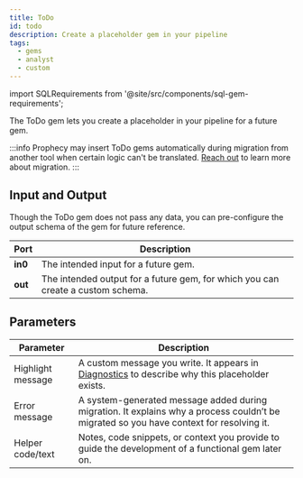 ```yaml
---
title: ToDo
id: todo
description: Create a placeholder gem in your pipeline
tags:
  - gems
  - analyst
  - custom
---
```


import SQLRequirements from '@site/src/components/sql-gem-requirements';

<SQLRequirements
  execution_engine=""
  sql_package_name="ProphecyDatabricksSqlBasics"
  sql_package_version="0.0.10+"
/>

The ToDo gem lets you create a placeholder in your pipeline for a future gem.

:::info
Prophecy may insert ToDo gems automatically during migration from another tool when certain logic can't be translated. [Reach out](mailto:support@prophecy.io) to learn more about migration.
:::

## Input and Output

Though the ToDo gem does not pass any data, you can pre-configure the output schema of the gem for future reference.

| Port    | Description                                                                     |
| ------- | ------------------------------------------------------------------------------- |
| **in0** | The intended input for a future gem.                                            |
| **out** | The intended output for a future gem, for which you can create a custom schema. |

## Parameters

| Parameter         | Description                                                                                                                             |
| ----------------- | --------------------------------------------------------------------------------------------------------------------------------------- |
| Highlight message | A custom message you write. It appears in [Diagnostics](/analysts/project-editor#footer) to describe why this placeholder exists.       |
| Error message     | A system-generated message added during migration. It explains why a process couldn’t be migrated so you have context for resolving it. |
| Helper code/text  | Notes, code snippets, or context you provide to guide the development of a functional gem later on.                                     |
